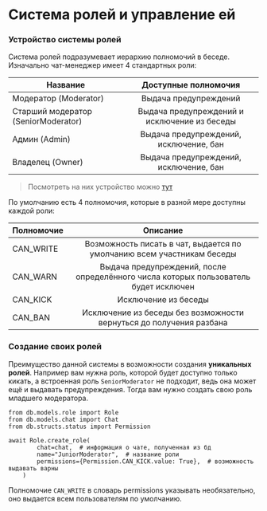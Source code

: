 # Система ролей и управление ей

### Устройство системы ролей

Система ролей подразумевает иерархию полномочий в беседе. Изначально 
чат-менеджер имеет 4 стандартных роли:

| Название        | Доступные полномочия          | 
| ------------- |:-------------:| 
| Модератор (Moderator)      | Выдача предупреждений |
| Старший модератор (SeniorModerator)      | Выдача предупреждений и исключение из беседы |
| Админ (Admin)     | Выдача предупреждений, исключение, бан |
| Владелец (Owner)      | Выдача предупреждений, исключение, бан |

> Посмотреть на них устройство можно [тут](https://github.com/shueteam/shuecm/blob/master/db/structs/status.py)
 
По умолчанию есть 4 полномочия, которые в разной мере 
доступны каждой роли:

| Полномочие        | Описание            | 
| ------------- |:-------------:| 
| CAN_WRITE      | Возможность писать в чат, выдается по умолчанию всем участникам беседы | 
| CAN_WARN      | Выдача предупреждений, после определённого числа которых пользователь будет исключен      |   
| CAN_KICK| Исключение из беседы     |   
| CAN_BAN| Исключение из беседы без возможности вернуться до получения разбана      |   

### Создание своих ролей

Преимущество данной системы в возможности создания **уникальных ролей**. Например
вам нужна роль, которой будет доступно только кикать, а встроенная роль
```SeniorModerator``` не подходит, ведь она может ещё и выдавать предупреждения.
 Тогда вам нужно создать свою роль младшего модератора.

```python3
from db.models.role import Role
from db.models.chat import Chat
from db.structs.status import Permission

await Role.create_role(
        chat=chat,  # информация о чате, полученная из бд
        name="JuniorModerator",  # название роли
        permissions={Permission.CAN_KICK.value: True},  # возможность выдавать варны
    )
```
Полномочие ```CAN_WRITE``` в словарь permissions указывать необязательно, оно выдается
всем пользователям по умолчанию.